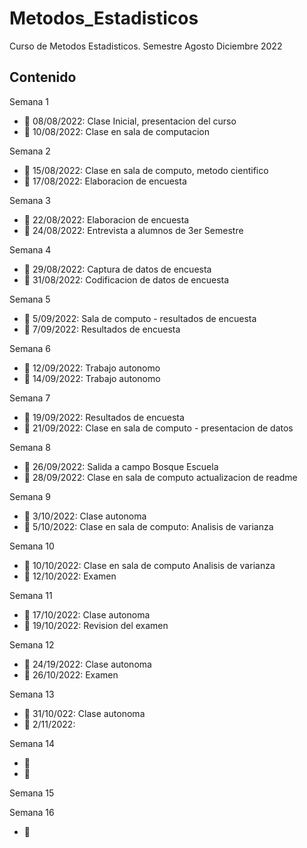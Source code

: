 # Metodos_Estadisticos
Curso de Metodos Estadisticos. Semestre Agosto Diciembre 2022

## Contenido 

Semana 1 

+ :maple_leaf: 08/08/2022: Clase Inicial, presentacion del curso 
+ :maple_leaf: 10/08/2022: Clase en sala de computacion 


Semana 2 

+ :evergreen_tree: 15/08/2022: Clase en sala de computo, metodo cientifico
+ :evergreen_tree: 17/08/2022: Elaboracion de encuesta


Semana 3 

+ :maple_leaf: 22/08/2022: Elaboracion de encuesta 
+ :maple_leaf: 24/08/2022: Entrevista a alumnos de 3er Semestre


Semana 4

+ :evergreen_tree: 29/08/2022: Captura  de datos de encuesta 
+ :evergreen_tree: 31/08/2022: Codificacion de datos de encuesta


Semana 5 

+ :maple_leaf: 5/09/2022: Sala de computo - resultados de encuesta
+ :maple_leaf: 7/09/2022: Resultados de encuesta


Semana 6 

+ :evergreen_tree: 12/09/2022: Trabajo autonomo 
+ :evergreen_tree: 14/09/2022: Trabajo autonomo


Semana 7

+ :maple_leaf: 19/09/2022: Resultados de encuesta
+ :maple_leaf: 21/09/2022: Clase en sala de computo - presentacion de datos


Semana 8 

+ :evergreen_tree: 26/09/2022: Salida a campo Bosque Escuela 
+ :evergreen_tree: 28/09/2022: Clase en sala de computo actualizacion de readme


Semana 9

+ :maple_leaf: 3/10/2022: Clase autonoma
+ :maple_leaf: 5/10/2022: Clase en sala de computo: Analisis de varianza

Semana 10 

+ :evergreen_tree: 10/10/2022: Clase en sala de computo Analisis de varianza
+ :evergreen_tree: 12/10/2022: Examen 

Semana 11 

+ :maple_leaf: 17/10/2022: Clase autonoma
+ :maple_leaf: 19/10/2022: Revision del examen

Semana 12

+ :evergreen_tree: 24/19/2022: Clase autonoma
+ :evergreen_tree: 26/10/2022: Examen

Semana 13

+ :maple_leaf: 31/10/022: Clase autonoma 
+ :maple_leaf: 2/11/2022: 

Semana 14

+ :evergreen_tree: 
+ :evergreen_tree:

Semana 15 



Semana 16 
+ :evergreen_tree:
